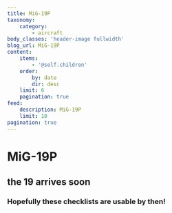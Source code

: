 ```yaml
---
title: MiG-19P
taxonomy:
    category:
        - aircraft
body_classes: 'header-image fullwidth'
blog_url: MiG-19P
content:
    items:
        - '@self.children'
    order:
        by: date
        dir: desc
    limit: 6
    pagination: true
feed:
    description: MiG-19P
    limit: 10
pagination: true
---
```


# MiG-19P

## the 19 arrives soon 
### Hopefully these checklists are usable by then!
